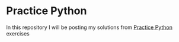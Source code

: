 # Practice Python

In this repository I will be posting my solutions from [Practice Python](https://www.practicepython.org/) exercises
